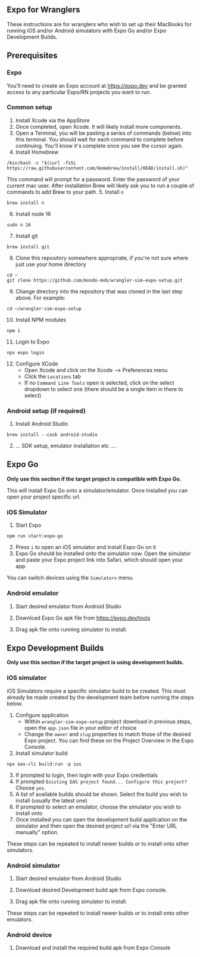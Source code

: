 ## Expo for Wranglers

These instructions are for wranglers who wish to set up their MacBooks for running iOS and/or Android simulators with Expo Go and/or Expo Development Builds.


## Prerequisites

### Expo 

You'll need to create an Expo account at https://expo.dev and be granted access to any particular Expo/RN projects you want to run.

### Common setup

1. Install Xcode via the AppStore
2. Once completed, open Xcode. It will likely install more components.
3. Open a Terminal, you will be pasting a series of commands (below) into this terminal. You should wait for each command to complete before continuing. You'll know it's complete once you see the cursor again.
4. Install Homebrew 
```shell
/bin/bash -c "$(curl -fsSL https://raw.githubusercontent.com/Homebrew/install/HEAD/install.sh)"
```
This command will prompt for a password. Enter the password of your current mac user. 
After installation Brew will likely ask you to run a couple of commands to add Brew to your path.
5. Install `n`
```shell
brew install n
```
6. Install node 16
```shell
sudo n 16
```
7. Install git
```shell
brew install git
```
8. Clone this repository somewhere appropriate, if you're not sure where just use your home directory
```shell
cd ~
git clone https://github.com/mondo-mob/wrangler-sim-expo-setup.git
```
9. Change directory into the repository that was cloned in the last step above. For example:
```shell
cd ~/wrangler-sim-expo-setup
```
10. Install NPM modules
```shell
npm i
```
11. Login to Expo
```
npx expo login
 ```
12. Configure XCode
    - Open Xcode and click on the Xcode --> Preferences menu
    - Click the `Locations` tab
    - If no `Command Line Tools` open is selected, click on the select dropdown to select one (there should be a single item in there to select)

### Android setup (if required)
1. Install Android Studio
```shell
brew install --cask android-studio
```
2. ... SDK setup, emulator installation etc ....

## Expo Go

**Only use this section if the target project is compatible with Expo Go.**

This will install Expo Go onto a simulator/emulator.
Once installed you can open your project specific url.

### iOS Simulator

1. Start Expo
```shell
npm run start:expo-go
```
2. Press `i` to open an iOS simulator and install Expo Go on it
3. Expo Go should be installed onto the simulator now. Open the simulator and paste your Expo project link into Safari, which should open your app.

You can switch devices using the `Simulators` menu.

### Android emulator

1. Start desired emulator from Android Studio

2. Download Expo Go apk file from https://expo.dev/tools

3. Drag apk file onto running simulator to install.

## Expo Development Builds

**Only use this section if the target project is using development builds.**

### iOS simulator

iOS Simulators require a specific simulator build to be created.
This must already be made created by the development team before running the steps below.

1. Configure application
   - Within `wrangler-sim-expo-setup` project download in previous steps, open the `app.json` file in your editor of choice
   - Change the `owner` and `slug` properties to match those of the desired Expo project. You can find these on the Project Overview in the Expo Console.
2. Install simulator build
```
npx eas-cli build:run -p ios
```
3. If prompted to login, then login with your Expo credentials
3. If prompted `Existing EAS project found... Configure this project?` Choose `yes`.
4. A list of available builds should be shown. Select the build you wish to install (usually the latest one)
5. If prompted to select an emulator, choose the simulator you wish to install onto
6. Once installed you can open the development build application on the simulator and then open the desired project url via the "Enter URL manually" option.

These steps can be repeated to install newer builds or to install onto other simulators.

### Android simulator
1. Start desired emulator from Android Studio

2. Download desired Development build apk from Expo console.

3. Drag apk file onto running simulator to install.

These steps can be repeated to install newer builds or to install onto other emulators.

### Android device
1. Download and install the required build apk from Expo Console
